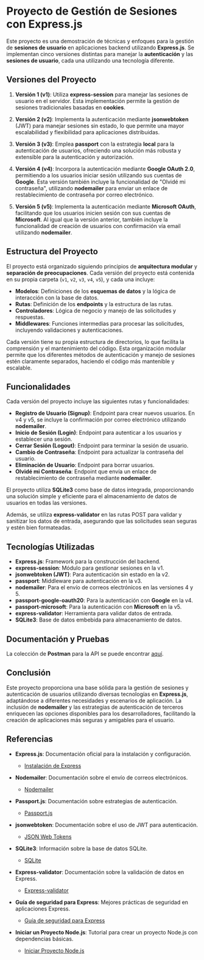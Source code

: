 # Proyecto de Gestión de Sesiones con **Express.js**

Este proyecto es una demostración de técnicas y enfoques para la gestión de **sesiones de usuario** en aplicaciones backend utilizando **Express.js**. Se implementan cinco versiones distintas para manejar la **autenticación** y las **sesiones de usuario**, cada una utilizando una tecnología diferente.

## Versiones del Proyecto

1. **Versión 1 (v1)**: Utiliza **express-session** para manejar las sesiones de usuario en el servidor. Esta implementación permite la gestión de sesiones tradicionales basadas en **cookies**.

2. **Versión 2 (v2)**: Implementa la autenticación mediante **jsonwebtoken** (JWT) para manejar sesiones sin estado, lo que permite una mayor escalabilidad y flexibilidad para aplicaciones distribuidas.

3. **Versión 3 (v3)**: Emplea **passport** con la estrategia **local** para la autenticación de usuarios, ofreciendo una solución más robusta y extensible para la autenticación y autorización.

4. **Versión 4 (v4)**: Incorpora la autenticación mediante **Google OAuth 2.0**, permitiendo a los usuarios iniciar sesión utilizando sus cuentas de **Google**. Esta versión también incluye la funcionalidad de "Olvidé mi contraseña", utilizando **nodemailer** para enviar un enlace de restablecimiento de contraseña por correo electrónico.

5. **Versión 5 (v5)**: Implementa la autenticación mediante **Microsoft OAuth**, facilitando que los usuarios inicien sesión con sus cuentas de **Microsoft**. Al igual que la versión anterior, también incluye la funcionalidad de creación de usuarios con confirmación vía email utilizando **nodemailer**.

## Estructura del Proyecto

El proyecto está organizado siguiendo principios de **arquitectura modular** y **separación de preocupaciones**. Cada versión del proyecto está contenida en su propia carpeta (`v1`, `v2`, `v3`, `v4`, `v5`), y cada una incluye:

- **Modelos**: Definiciones de los **esquemas de datos** y la lógica de interacción con la base de datos.
- **Rutas**: Definición de los **endpoints** y la estructura de las rutas.
- **Controladores**: Lógica de negocio y manejo de las solicitudes y respuestas.
- **Middlewares**: Funciones intermedias para procesar las solicitudes, incluyendo validaciones y autenticaciones.

Cada versión tiene su propia estructura de directorios, lo que facilita la comprensión y el mantenimiento del código. Esta organización modular permite que los diferentes métodos de autenticación y manejo de sesiones estén claramente separados, haciendo el código más mantenible y escalable.

## Funcionalidades

Cada versión del proyecto incluye las siguientes rutas y funcionalidades:

- **Registro de Usuario (Signup)**: Endpoint para crear nuevos usuarios. En v4 y v5, se incluye la confirmación por correo electrónico utilizando **nodemailer**.
- **Inicio de Sesión (Login)**: Endpoint para autenticar a los usuarios y establecer una sesión.
- **Cerrar Sesión (Logout)**: Endpoint para terminar la sesión de usuario.
- **Cambio de Contraseña**: Endpoint para actualizar la contraseña del usuario.
- **Eliminación de Usuario**: Endpoint para borrar usuarios.
- **Olvidé mi Contraseña**: Endpoint que envía un enlace de restablecimiento de contraseña mediante **nodemailer**.

El proyecto utiliza **SQLite3** como base de datos integrada, proporcionando una solución simple y eficiente para el almacenamiento de datos de usuarios en todas las versiones.

Además, se utiliza **express-validator** en las rutas POST para validar y sanitizar los datos de entrada, asegurando que las solicitudes sean seguras y estén bien formateadas.

## Tecnologías Utilizadas

- **Express.js**: Framework para la construcción del backend.
- **express-session**: Módulo para gestionar sesiones en la v1.
- **jsonwebtoken (JWT)**: Para autenticación sin estado en la v2.
- **passport**: Middleware para autenticación en la v3.
- **nodemailer**: Para el envío de correos electrónicos en las versiones 4 y 5.
- **passport-google-oauth20**: Para la autenticación con **Google** en la v4.
- **passport-microsoft**: Para la autenticación con **Microsoft** en la v5.
- **express-validator**: Herramienta para validar datos de entrada.
- **SQLite3**: Base de datos embebida para almacenamiento de datos.

## Documentación y Pruebas

La colección de **Postman** para la API se puede encontrar [aquí](https://go.postman.co/workspace/1be40669-5ba9-48c1-8e0c-abf5ade91b8d/collection/37499724-93945552-e6ec-420e-891f-88304d1ec239).

## Conclusión

Este proyecto proporciona una base sólida para la gestión de sesiones y autenticación de usuarios utilizando diversas tecnologías en **Express.js**, adaptándose a diferentes necesidades y escenarios de aplicación. La inclusión de **nodemailer** y las estrategias de autenticación de terceros enriquecen las opciones disponibles para los desarrolladores, facilitando la creación de aplicaciones más seguras y amigables para el usuario.



## Referencias

- **Express.js**: Documentación oficial para la instalación y configuración.
  - [Instalación de Express](https://expressjs.com/es/starter/installing.html)

- **Nodemailer**: Documentación sobre el envío de correos electrónicos.
  - [Nodemailer](https://nodemailer.com/)

- **Passport.js**: Documentación sobre estrategias de autenticación.
  - [Passport.js](https://www.passportjs.org/)

- **jsonwebtoken**: Documentación sobre el uso de JWT para autenticación.
  - [JSON Web Tokens](https://jwt.io/introduction/)

- **SQLite3**: Información sobre la base de datos SQLite.
  - [SQLite](https://www.sqlite.org/index.html)

- **Express-validator**: Documentación sobre la validación de datos en Express.
  - [Express-validator](https://express-validator.github.io/docs/)

- **Guía de seguridad para Express**: Mejores prácticas de seguridad en aplicaciones Express.
  - [Guía de seguridad para Express](https://expressjs.com/en/advanced/best-practice-security.html)

- **Iniciar un Proyecto Node.js**: Tutorial para crear un proyecto Node.js con dependencias básicas.
  - [Iniciar Proyecto Node.js](https://gist.github.com/edgardo001/acb4448426dd5a038cf67d42562c24ea)
